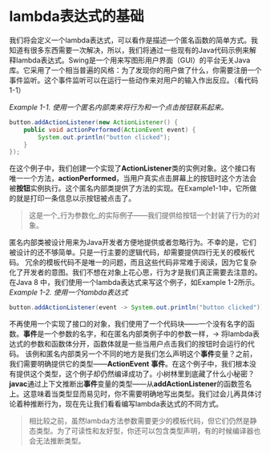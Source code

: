 # lambda表达式的基础
我们将会定义一个lambda表达式，可以看作是描述一个匿名函数的简单方式。我知道有很多东西需要一次解决，所以，我们将通过一些现有的Java代码示例来解释lambda表达式。Swing是一个用来写图形用户界面（GUI）的平台无关Java库。它采用了一个相当普遍的风格：为了发现你的用户做了什么，你需要注册一个事件监听。这个事件监听可以在运行一些动作来对用户的输入作出反应。（看代码1-1）

_Example 1-1. 使用一个匿名内部类来将行为和一个点击按钮联系起来。_
```java
button.addActionListener(new ActionListener() {
    public void actionPerformed(ActionEvent event) {
        System.out.println("button clicked");
    }
});
```

在这个例子中，我们创建一个实现了**ActionListener**类的实例对象。这个接口有唯一一个方法，**actionPerformed**，当用户真实点击屏幕上的按钮时这个方法会被**按钮**实例执行。这个匿名内部类提供了方法的实现。在Example1-1中，它所做的就是打印一条信息以示按钮被点击了。

> 这是一个_行为参数化_的实际例子——我们提供给按钮一个封装了行为的对象。  

匿名内部类被设计用来为Java开发者方便地提供或者忽略行为。不幸的是，它们被设计的还不够简单。只是一行主要的逻辑代码，却需要提供四行无关的模板代码。
冗余的模板代码不是唯一的问题，而且这些代码非常难于阅读，因为它复杂化了开发者的意图。我们不想在对象上花心思，行为才是我们真正需要去注意的。在Java 8 中，我们使用一个lambda表达式来写这个例子，如Example 1-2所示。
_Example 1-2. 使用一个lambda表达式_
```java
button.addActionListener(event -> System.out.println("button clicked"));
```

不再使用一个实现了接口的对象，我们使用了一个代码块——一个没有名字的函数。**事件**是一个参数的名字，和在匿名内部类例子中的参数一样，-> 将lambda表达式的参数和函数体分开，函数体就是一些当用户点击我们的按钮时会运行的代码。
该例和匿名内部类另一个不同的地方是我们怎么声明这个**事件**变量？之前，我们需要明确提供它的类型——**ActionEvent** **事件**。在这个例子中，我们根本没有提供这个类型，这个例子却仍然编译成功了。小树林里到底藏了什么小秘密？**javac**通过上下文推断出**事件**变量的类型——从**addActionListener**的函数签名上。这意味着当类型显而易见时，你不需要明确地写出类型。我们过会儿再具体讨论着种推断行为，现在先让我们看看编写lambda表达式的不同方式。

> 相比较之前，虽然lambda方法参数需要更少的模板代码，但它们仍然是静态类型。为了可读性和友好型，你还可以包含类型声明，有的时候编译器也会无法推断类型。  
